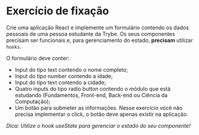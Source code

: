# Exercício de fixação

Crie uma aplicação React e implemente um formulário contendo os dados pessoais de uma pessoa estudante da Trybe. Os seus componentes precisam ser funcionais e, para gerenciamento do estado, **precisam** utilizar `hooks`.

O formulário deve conter:

- Input do tipo text contendo o nome completo;
- Input do tipo number contendo a idade;
- Input do tipo text contendo a cidade;
- Quatro inputs do tipo radio button contendo o módulo que está estudando (Fundamentos, Front-end, Back-end ou Ciência da Computação);
- Um botão para submeter as informações. Nesse exercício você não precisa implementar o click, o botão deve apenas existir na aplicação.

*Dica: Utilize o hook useState para gerenciar o estado do seu componente!*